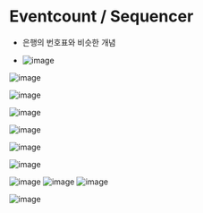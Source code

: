 <h1> Eventcount / Sequencer </h1>

- 은행의 번호표와 비슷한 개념

- ![image](https://github.com/youbeen2798/Deep-CS-study_for_interview/assets/62228401/7bf9a95c-ecf9-4686-87ac-8f916a84aa2a)

![image](https://github.com/youbeen2798/Deep-CS-study_for_interview/assets/62228401/c49d29dc-65cb-45b3-88a3-2c9d5d773880)

![image](https://github.com/youbeen2798/Deep-CS-study_for_interview/assets/62228401/9f215463-c2ee-4ea9-88ae-d75d49b19d3e)

![image](https://github.com/youbeen2798/Deep-CS-study_for_interview/assets/62228401/1ed4dd4b-720d-4389-9d49-1cf392a5e6fd)

![image](https://github.com/youbeen2798/Deep-CS-study_for_interview/assets/62228401/f91abe98-517b-44d9-a2b4-ee43b756f079)

![image](https://github.com/youbeen2798/Deep-CS-study_for_interview/assets/62228401/d1630c88-9278-4297-9e11-294ff2dea7ce)

![image](https://github.com/youbeen2798/Deep-CS-study_for_interview/assets/62228401/d37ccdf9-ddb7-49f0-8540-ef134b7522ca)

![image](https://github.com/youbeen2798/Deep-CS-study_for_interview/assets/62228401/ad553a1e-4537-489e-a067-5a0030dfb2d0)
![image](https://github.com/youbeen2798/Deep-CS-study_for_interview/assets/62228401/424d5583-be11-4e80-8abf-084294266b61)
![image](https://github.com/youbeen2798/Deep-CS-study_for_interview/assets/62228401/08aea9c9-910c-4ecf-9114-ef6ac7c71a2c)

![image](https://github.com/youbeen2798/Deep-CS-study_for_interview/assets/62228401/8fa78f00-ba48-40e0-b8b0-94959c1631da)
